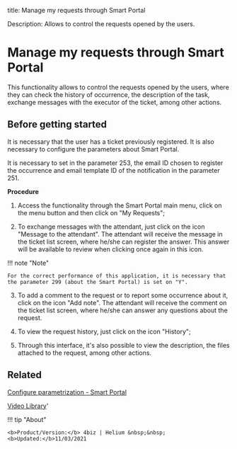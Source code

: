 title: Manage my requests through Smart Portal

Description: Allows to control the requests opened by the users.

# Manage my requests through Smart Portal

This functionality allows to control the requests opened by the users, where they can check the history of occurrence, the description of the task, exchange messages with the executor of the ticket, among other actions.

## Before getting started

It is necessary that the user has a ticket previously registered. It is also necessary to configure the parameters about Smart Portal.

It is necessary to set in the parameter 253, the email ID chosen to register the occurrence and email template ID of the notification in the parameter 251.


**Procedure**

1.	Access the functionality through the Smart Portal main menu, click on the menu button and then click on "My Requests";

2.	To exchange messages with the attendant, just click on the icon "Message to the attendant". The attendant will receive the message in the ticket list screen, where he/she can register the answer. This answer will be available to review when clicking once again in this icon.

!!! note "Note"

    For the correct performance of this application, it is necessary that the parameter 299 (about the Smart Portal) is set on "Y".

3.	To add a comment to the request or to report some occurrence about it, click on the icon "Add note". The attendant will receive the comment on the ticket list screen, where he/she can answer any questions about the request.

4.	To view the request history, just click on the icon "History";

5.	Through this interface, it's also possible to view the description, the files attached to the request, among other actions.



Related
-----------

[Configure parametrization - Smart Portal](/en-us/4biz-helium/platform-administration/parameters-list/configure-parametrization-smart-portal.html)

<i class='fa fa-youtube-play  fa-2x' style='color:#97ce17;vertical-align: middle;'> </i> [Video Library](https://www.youtube.com/playlist?list=PLB5qK2uzf2RNx1eXRaihDR_bxXjGhgFut)'

!!! tip "About"

    <b>Product/Version:</b> 4biz | Helium &nbsp;&nbsp;
    <b>Updated:</b>11/03/2021
